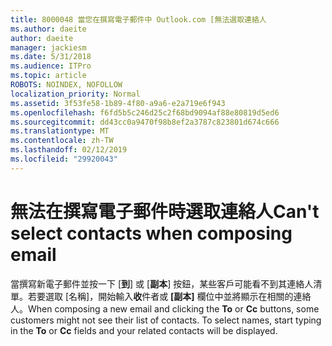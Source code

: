 ```yaml
---
title: 8000048 當您在撰寫電子郵件中 Outlook.com [無法選取連絡人
ms.author: daeite
author: daeite
manager: jackiesm
ms.date: 5/31/2018
ms.audience: ITPro
ms.topic: article
ROBOTS: NOINDEX, NOFOLLOW
localization_priority: Normal
ms.assetid: 3f53fe58-1b89-4f80-a9a6-e2a719e6f943
ms.openlocfilehash: f6fd5b5c246d25c2f68bd9094af88e80819d5ed6
ms.sourcegitcommit: dd43cc0a9470f98b8ef2a3787c823801d674c666
ms.translationtype: MT
ms.contentlocale: zh-TW
ms.lasthandoff: 02/12/2019
ms.locfileid: "29920043"
---
```

# <a name="cant-select-contacts-when-composing-email"></a><span data-ttu-id="0a2e8-102">無法在撰寫電子郵件時選取連絡人</span><span class="sxs-lookup"><span data-stu-id="0a2e8-102">Can't select contacts when composing email</span></span>

<span data-ttu-id="0a2e8-p101">當撰寫新電子郵件並按一下 [**到**] 或 [**副本**] 按鈕，某些客戶可能看不到其連絡人清單。若要選取 [名稱]，開始輸入**收**件者或 **[副本]** 欄位中並將顯示在相關的連絡人。</span><span class="sxs-lookup"><span data-stu-id="0a2e8-p101">When composing a new email and clicking the **To** or **Cc** buttons, some customers might not see their list of contacts. To select names, start typing in the **To** or **Cc** fields and your related contacts will be displayed.</span></span> 
  

